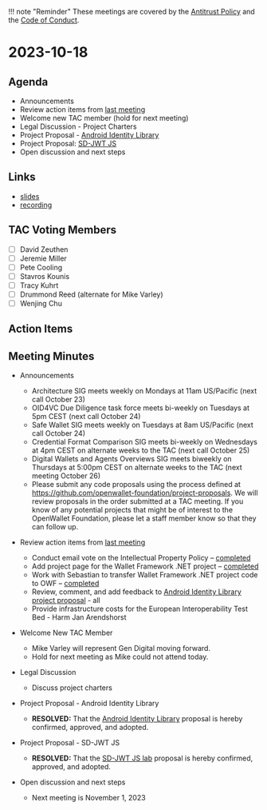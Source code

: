 !!! note "Reminder"
    These meetings are covered by the [Antitrust Policy](../../governance/antitrust.md) and the [Code of Conduct](../../governance/code-of-conduct.md).

# 2023-10-18

## Agenda
- Announcements
- Review action items from [last meeting](https://tac.openwallet.foundation/meetings/2023/2023-10-04/#action-items)
- Welcome new TAC member (hold for next meeting)
- Legal Discussion - Project Charters
- Project Proposal - [Android Identity Library](https://github.com/openwallet-foundation/project-proposals/pull/18)
- Project Proposal: [SD-JWT JS](https://github.com/openwallet-foundation/project-proposals/pull/20)
- Open discussion and next steps

## Links
- [slides](https://docs.google.com/presentation/d/1pz8zMMdr0RV7hIiGdZ94gPk5IuwIpjjymLdjbll_EN4/edit?usp=sharing)
- [recording]()

## TAC Voting Members

- [ ] David Zeuthen
- [ ] Jeremie Miller
- [ ] Pete Cooling
- [ ] Stavros Kounis
- [ ] Tracy Kuhrt
- [ ] Drummond Reed (alternate for Mike Varley)
- [ ] Wenjing Chu

## Action Items

## Meeting Minutes
- Announcements
    - Architecture SIG meets weekly on Mondays at 11am US/Pacific (next call October 23)
    - OID4VC Due Diligence task force meets bi-weekly on Tuesdays at 5pm CEST (next call October 24)
    - Safe Wallet SIG meets weekly on Tuesdays at 8am US/Pacific (next call October 24)
    - Credential Format Comparison SIG meets bi-weekly on Wednesdays at 4pm CEST on alternate weeks to the TAC (next call October 25)
    - Digital Wallets and Agents Overviews SIG meets biweekly on Thursdays at 5:00pm CEST on alternate weeks to the TAC (next meeting October 26)
    - Please submit any code proposals using the process defined at https://github.com/openwallet-foundation/project-proposals. We will review proposals in the order submitted at a TAC meeting. If you know of any potential projects that might be of interest to the OpenWallet Foundation, please let a staff member know so that they can follow up.

- Review action items from [last meeting](./2023-10-04.md#action-items)
    - Conduct email vote on the Intellectual Property Policy – [completed](https://lists.openwallet.foundation/g/TAC/topic/101784351#91)
    - Add project page for the Wallet Framework .NET project – [completed](https://tac.openwallet.foundation/projects/wallet-framework-dotnet/)
    - Work with Sebastian to transfer Wallet Framework .NET project code to OWF – [completed](https://github.com/openwallet-foundation-labs/wallet-framework-dotnet)
    - Review, comment, and add feedback to [Android Identity Library project proposal](https://github.com/openwallet-foundation/project-proposals/pull/18) - all
    - Provide infrastructure costs for the European Interoperability Test Bed - Harm Jan Arendshorst

- Welcome New TAC Member
    - Mike Varley will represent Gen Digital moving forward.
    - Hold for next meeting as Mike could not attend today.

- Legal Discussion
    - Discuss project charters

- Project Proposal - Android Identity Library
    - **RESOLVED:** That the [Android Identity Library](https://github.com/openwallet-foundation/project-proposals/pull/18) proposal is hereby confirmed, approved, and adopted.

- Project Proposal - SD-JWT JS
    - **RESOLVED:** That the [SD-JWT JS lab](https://github.com/openwallet-foundation/project-proposals/pull/20) proposal is hereby confirmed, approved, and adopted.

- Open discussion and next steps
    - Next meeting is November 1, 2023
